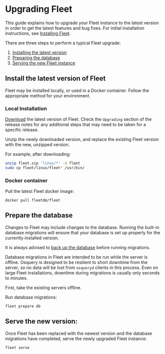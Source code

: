 # Upgrading Fleet

This guide explains how to upgrade your Fleet instance to the latest version in order to get the latest features and bug fixes. For initial installation instructions, see [Installing Fleet](./02-Server-Installation.md#installing-fleet).

There are three steps to perform a typical Fleet upgrade:

1. [Installing the latest version](#install-the-latest-version-of-fleet)
2. [Preparing the database](#prepare-the-database)
3. [Serving the new Fleet instance](#serve-the-new-version)

## Install the latest version of Fleet

Fleet may be installed locally, or used in a Docker container. Follow the appropriate method for your environment. 

### Local Installation

[Download](https://github.com/fleetdm/fleet/releases) the latest version of Fleet. Check the `Upgrading` section of the release notes for any additional steps that may need to be taken for a specific release. 

Unzip the newly downloaded version, and replace the existing Fleet version with the new, unzipped version.

For example, after downloading:

```sh
unzip fleet.zip 'linux/*' -d fleet
sudo cp fleet/linux/fleet* /usr/bin/
```

### Docker container

Pull the latest Fleet docker image:

```
docker pull fleetdm/fleet
```

## Prepare the database

Changes to Fleet may include changes to the database. Running the built-in database migrations will ensure that your database is set up properly for the currently installed version. 

It is always advised to [back up the database](https://dev.mysql.com/doc/refman/8.0/en/backup-methods.html) before running migrations. 

Database migrations in Fleet are intended to be run while the server is offline. Osquery is designed to be resilient to short downtime from the server, so no data will be lost from `osqueryd` clients in this process. Even on large Fleet installations, downtime during migrations is usually only seconds to minutes.

First, take the existing servers offline.

Run database migrations:

```
fleet prepare db
```

## Serve the new version:

Once Fleet has been replaced with the newest version and the database migrations have completed, serve the newly upgraded Fleet instance:

```
fleet serve
```
